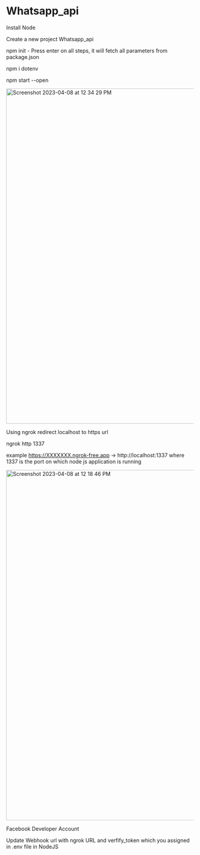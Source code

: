 # Whatsapp_api


Install Node

Create a new project Whatsapp_api 

npm init - Press enter on all steps, it will fetch all parameters from package.json

npm i dotenv

npm start --open

<img width="898" alt="Screenshot 2023-04-08 at 12 34 29 PM" src="https://user-images.githubusercontent.com/29797917/230735339-821ca10c-abab-4125-a84b-1ece087f6a88.png">


Using ngrok redirect localhost to https url

ngrok http 1337

example https://XXXXXXX.ngrok-free.app -> http://localhost:1337 where 1337 is the port on which node js application is running

<img width="939" alt="Screenshot 2023-04-08 at 12 18 46 PM" src="https://user-images.githubusercontent.com/29797917/230735347-3364689f-b898-4c10-b776-798b57f90fbb.png">


Facebook Developer Account

Update Webhook url with ngrok URL and verfify_token which you assigned in .env file in NodeJS  
